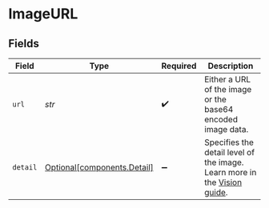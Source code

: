 # ImageURL


## Fields

| Field                                                                                                                                    | Type                                                                                                                                     | Required                                                                                                                                 | Description                                                                                                                              |
| ---------------------------------------------------------------------------------------------------------------------------------------- | ---------------------------------------------------------------------------------------------------------------------------------------- | ---------------------------------------------------------------------------------------------------------------------------------------- | ---------------------------------------------------------------------------------------------------------------------------------------- |
| `url`                                                                                                                                    | *str*                                                                                                                                    | :heavy_check_mark:                                                                                                                       | Either a URL of the image or the base64 encoded image data.                                                                              |
| `detail`                                                                                                                                 | [Optional[components.Detail]](../../models/components/detail.md)                                                                         | :heavy_minus_sign:                                                                                                                       | Specifies the detail level of the image. Learn more in the [Vision guide](/docs/guides/vision/low-or-high-fidelity-image-understanding). |